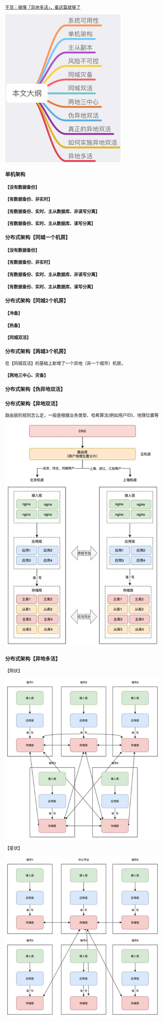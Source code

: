 [干货｜搞懂「异地多活」，看这篇就够了](https://baijiahao.baidu.com/s?id=1714292603624190772&wfr=spider&for=pc)

![image.png](./imgs/y1.png)

### 单机架构
#### 【没有数据备份】
#### 【有数据备份、非实时】
#### 【有数据备份、实时、主从数据库、非读写分离】
#### 【有数据备份、实时、主从数据库、读写分离】
### 分布式架构【同城一个机房】
#### 【没有数据备份】
#### 【有数据备份、非实时】
#### 【有数据备份、实时、主从数据库、非读写分离】
#### 【有数据备份、实时、主从数据库、读写分离】
### 分布式架构【同城2个机房】
#### 【冷备】
#### 【热备】
#### 【同城双活】
### 分布式架构【两城3个机房】

在【同城双活】的基础上新增了一个异地（非一个城市）机房。

#### 【两地三中心、灾备】

### 分布式架构【伪异地双活】


### 分布式架构【异地双活】

路由层的规则怎么定，一般是根据业务类型、哈希算法(例如用户ID)、地理位置等

![image.png](./imgs/y2.png)

### 分布式架构【异地多活】

【网状】

![image.png](./imgs/y3.png)

【星状】

![image.png](./imgs/y4.png)


